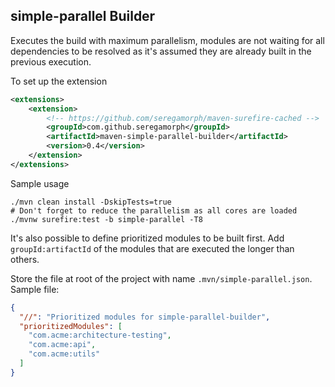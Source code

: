 ## simple-parallel Builder

Executes the build with maximum parallelism, modules are not waiting for all dependencies to be resolved as it's
assumed they are already built in the previous execution.

To set up the extension
```xml
<extensions>
    <extension>
        <!-- https://github.com/seregamorph/maven-surefire-cached -->
        <groupId>com.github.seregamorph</groupId>
        <artifactId>maven-simple-parallel-builder</artifactId>
        <version>0.4</version>
    </extension>
</extensions>
```

Sample usage
```
./mvn clean install -DskipTests=true
# Don't forget to reduce the parallelism as all cores are loaded
./mvnw surefire:test -b simple-parallel -T8
```

It's also possible to define prioritized modules to be built first. Add `groupId:artifactId` of the modules
that are executed the longer than others.

Store the file at root of the project with name `.mvn/simple-parallel.json`. Sample file:
```json
{
  "//": "Prioritized modules for simple-parallel-builder",
  "prioritizedModules": [
    "com.acme:architecture-testing",
    "com.acme:api",
    "com.acme:utils"
  ]
}
```
